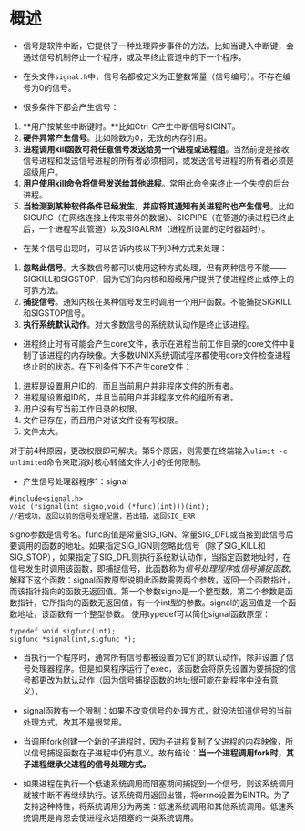 # 概述
- 信号是软件中断，它提供了一种处理异步事件的方法。比如当键入中断键，会通过信号机制停止一个程序，或及早终止管道中的下一个程序。

- 在头文件`signal.h`中，信号名都被定义为正整数常量（信号编号）。不存在编号为0的信号。

- 很多条件下都会产生信号：
1. **用户按某些中断键时。**比如Ctrl-C产生中断信号SIGINT。
2. **硬件异常产生信号**。比如除数为0，无效的内存引用。
3. **进程调用kill函数可将任意信号发送给另一个进程或进程组**。当然前提是接收信号进程和发送信号进程的所有者必须相同，或发送信号进程的所有者必须是超级用户。
4. **用户使用kill命令将信号发送给其他进程**。常用此命令来终止一个失控的后台进程。
5. **当检测到某种软件条件已经发生，并应将其通知有关进程时也产生信号**。比如SIGURG（在网络连接上传来带外的数据）、SIGPIPE（在管道的读进程已终止后，一个进程写此管道）以及SIGALRM（进程所设置的定时器超时）。

- 在某个信号出现时，可以告诉内核以下列3种方式来处理：
1. **忽略此信号**。大多数信号都可以使用这种方式处理，但有两种信号不能——SIGKILL和SIGSTOP，因为它们向内核和超级用户提供了使进程终止或停止的可靠方法。
2. **捕捉信号**。通知内核在某种信号发生时调用一个用户函数。不能捕捉SIGKILL和SIGSTOP信号。
3. **执行系统默认动作**。对大多数信号的系统默认动作是终止该进程。

- 进程终止时有可能会产生core文件，表示在进程当前工作目录的core文件中复制了该进程的内存映像。大多数UNIX系统调试程序都使用core文件检查进程终止时的状态。在下列条件下不产生core文件：
1. 进程是设置用户ID的，而且当前用户并非程序文件的所有者。
2. 进程是设置组ID的，并且当前用户并非程序文件的组所有者。
3. 用户没有写当前工作目录的权限。
4. 文件已存在，而且用户对该文件设有写权限。
5. 文件太大。

对于前4种原因，更改权限即可解决。第5个原因，则需要在终端输入`ulimit -c unlimited`命令来取消对核心转储文件大小的任何限制。

- 产生信号处理器程序1：signal
```
#include<signal.h>
void (*signal(int signo,void (*func)(int)))(int);
//若成功，返回以前的信号处理配置，若出错，返回SIG_ERR
```
signo参数是信号名。func的值是常量SIG_IGN、常量SIG_DFL或当接到此信号后要调用的函数的地址。如果指定SIG_IGN则忽略此信号（除了SIG_KILL和SIG_STOP），如果指定了SIG_DFL则执行系统默认动作，当指定函数地址时，在信号发生时调用该函数，即捕捉信号，此函数称为*信号处理程序*或*信号捕捉函数*。
解释下这个函数：signal函数原型说明此函数需要两个参数，返回一个函数指针，而该指针指向的函数无返回值。第一个参数signo是一个整型数，第二个参数是函数指针，它所指向的函数无返回值，有一个int型的参数。signal的返回值是一个函数地址，该函数有一个整型参数。
使用typedef可以简化signal函数原型：
```
typedef void sigfunc(int);
sigfunc *signal(int,sigfunc *);
```

- 当执行一个程序时，通常所有信号都被设置为它们的默认动作，除非设置了信号处理器程序。但是如果程序运行了exec，该函数会将原先设置为要捕捉的信号都更改为默认动作（因为信号捕捉函数的地址很可能在新程序中没有意义）。

- signal函数有一个限制：如果不改变信号的处理方式，就没法知道信号的当前处理方式。故其不是很常用。

- 当调用fork创建一个新的子进程时，因为子进程复制了父进程的内存映像，所以信号捕捉函数在子进程中仍有意义。故有结论：**当一个进程调用fork时，其子进程继承父进程的信号处理方式。**

- 如果进程在执行一个低速系统调用而阻塞期间捕捉到一个信号，则该系统调用就被中断不再继续执行。该系统调用返回出错，将errno设置为EINTR。为了支持这种特性，将系统调用分为两类：低速系统调用和其他系统调用。低速系统调用是肯恩会使进程永远阻塞的一类系统调用。